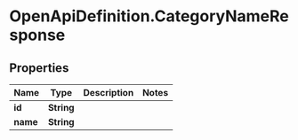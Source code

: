 # OpenApiDefinition.CategoryNameResponse

## Properties

Name | Type | Description | Notes
------------ | ------------- | ------------- | -------------
**id** | **String** |  | 
**name** | **String** |  | 


